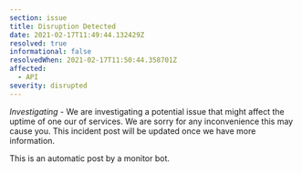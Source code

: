```yaml
---
section: issue
title: Disruption Detected
date: 2021-02-17T11:49:44.132429Z
resolved: true
informational: false
resolvedWhen: 2021-02-17T11:50:44.358701Z
affected:
  - API
severity: disrupted
---
```

*Investigating* - We are investigating a potential issue that might affect the uptime of one our of services. We are sorry for any inconvenience this may cause you. This incident post will be updated once we have more information.

This is an automatic post by a monitor bot.
        